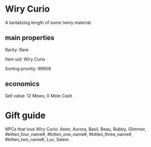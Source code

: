 # Wiry Curio

A tantalizing length of some twiny material.

## main properties

Rarity: Rare

Item uid: Wiry Curio

Sorting priority: 99909

## economics

Sell value: 12 Mews, 0 Mole Cash

# Gift guide

NPCs that love Wiry Curio: Aster, Aurora, Basil, Beau, Bubby, Glimmer, #kitten_four_name#, #kitten_one_name#, #kitten_three_name#, #kitten_two_name#, Lux, Salem
